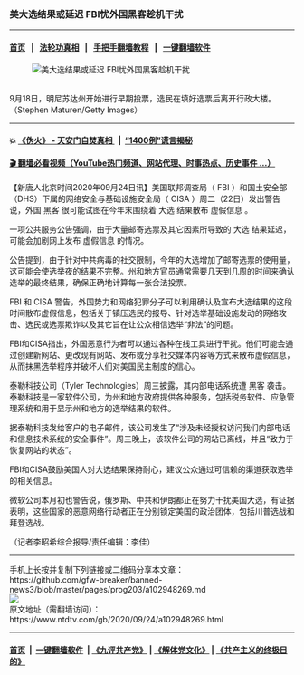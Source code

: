 ### 美大选结果或延迟 FBI忧外国黑客趁机干扰
------------------------

#### [首页](https://github.com/gfw-breaker/banned-news3/blob/master/README.md) &nbsp;&nbsp;|&nbsp;&nbsp; [法轮功真相](https://github.com/begood0513/basic/blob/master/README.md)  &nbsp;&nbsp;|&nbsp;&nbsp; [手把手翻墙教程](https://github.com/gfw-breaker/guides/wiki)  &nbsp;&nbsp;|&nbsp;&nbsp; [一键翻墙软件](https://github.com/gfw-breaker/nogfw/blob/master/README.md)  



<div><div class="featured_image">
 <figure>
  <img alt="美大选结果或延迟 FBI忧外国黑客趁机干扰" src="https://i.ntdtv.com/assets/uploads/2020/09/43-2-800x450.jpg"/>
 </figure><br/>
 <span class="caption">
  9月18日，明尼苏达州开始进行早期投票，选民在填好选票后离开行政大楼。（Stephen Maturen/Getty Images）
 </span>
</div>
</div><hr/>

#### 💥 [《伪火》 - 天安门自焚真相 ](http://158.247.195.190:10000/videos/blog/weihuo.html)&nbsp; |&nbsp; [“1400例”谎言揭秘  ](http://158.247.195.190:10000/videos/blog/jiexi1400.html)

#### [ 🎬  翻墙必看视频（YouTube热门频道、网站代理、时事热点、历史事件 ...）](https://github.com/gfw-breaker/links/blob/master/banned.md)

<div><div class="post_content" itemprop="articleBody">
 <p>
  【新唐人北京时间2020年09月24日讯】美国联邦调查局（
  <ok href="https://www.ntdtv.com/gb/fbi.htm">
   FBI
  </ok>
  ）和国土安全部（DHS）下属的网络安全与基础设施安全局（
  <ok href="https://www.ntdtv.com/gb/cisa.htm">
   CISA
  </ok>
  ）周二（22日）发出警告说，外国
  <ok href="https://www.ntdtv.com/gb/黑客.htm">
   黑客
  </ok>
  很可能试图在今年末围绕着
  <ok href="https://www.ntdtv.com/gb/大选.htm">
   大选
  </ok>
  结果散布
  <ok href="https://www.ntdtv.com/gb/虚假信息.htm">
   虚假信息
  </ok>
  。
 </p>
 <p>
  一项公共服务公告强调，由于大量邮寄选票及其它因素所导致的
  <ok href="https://www.ntdtv.com/gb/大选.htm">
   大选
  </ok>
  结果延迟，可能会加剧网上发布
  <ok href="https://www.ntdtv.com/gb/虚假信息.htm">
   虚假信息
  </ok>
  的情况。
 </p>
 <p>
  公告提到，由于针对中共病毒的社交限制，今年的大选增加了邮寄选票的使用量，这可能会使选举夜的结果不完整。州和地方官员通常需要几天到几周的时间来确认选举的最终结果，确保正确地计算每一张合法投票。
 </p>
 <p>
  <ok href="https://www.ntdtv.com/gb/fbi.htm">
   FBI
  </ok>
  和
  <ok href="https://www.ntdtv.com/gb/cisa.htm">
   CISA
  </ok>
  警告，外国势力和网络犯罪分子可以利用确认及宣布大选结果的这段时间散布虚假信息，包括关于镇压选民的报导、针对选举基础设施发动的网络攻击、选民或选票欺诈以及其它旨在让公众相信选举“非法”的问题。
 </p>
 <p>
  FBI和CISA指出，外国恶意行为者可以通过各种在线工具进行干扰。他们可能会通过创建新网站、更改现有网站、发布或分享社交媒体内容等方式来散布虚假信息，从而抹黑选举程序并破坏人们对美国民主制度的信心。
 </p>
 <p>
  泰勒科技公司（Tyler Technologies）周三披露，其内部电话系统遭
  <ok href="https://www.ntdtv.com/gb/黑客.htm">
   黑客
  </ok>
  袭击。泰勒科技是一家软件公司，为州和地方政府提供各种服务，包括税务软件、应急管理系统和用于显示州和地方的选举结果的软件。
 </p>
 <p>
  据泰勒科技发给客户的电子邮件，该公司发生了“涉及未经授权访问我们内部电话和信息技术系统的安全事件”。周三晚上，该软件公司的网站已离线，并且“致力于恢复网站的状态”。
 </p>
 <p>
  FBI和CISA鼓励美国人对大选结果保持耐心，建议公众通过可信赖的渠道获取选举的相关信息。
 </p>
 <p>
  微软公司本月初也警告说，俄罗斯、中共和伊朗都正在努力干扰美国大选，有证据表明，这些国家的恶意网络行动者正在分别锁定美国的政治团体，包括川普选战和拜登选战。
 </p>
 <p>
  （记者李昭希综合报导/责任编辑：李佳）
 </p>
 <div class="single_ad">
 </div>
</div>
</div>
<hr/>
手机上长按并复制下列链接或二维码分享本文章：<br/>
https://github.com/gfw-breaker/banned-news3/blob/master/pages/prog203/a102948269.md <br/>
<a href='https://github.com/gfw-breaker/banned-news3/blob/master/pages/prog203/a102948269.md'><img src='https://github.com/gfw-breaker/banned-news3/blob/master/pages/prog203/a102948269.md.png'/></a> <br/>
原文地址（需翻墙访问）：https://www.ntdtv.com/gb/2020/09/24/a102948269.html


------------------------
#### [首页](https://github.com/gfw-breaker/banned-news3/blob/master/README.md) &nbsp;|&nbsp; [一键翻墙软件](https://github.com/gfw-breaker/nogfw/blob/master/README.md) &nbsp;| [《九评共产党》](https://github.com/gfw-breaker/9ping.md/blob/master/README.md#九评之一评共产党是什么) | [《解体党文化》](https://github.com/gfw-breaker/jtdwh.md/blob/master/README.md) | [《共产主义的终极目的》](https://github.com/gfw-breaker/gczydzjmd.md/blob/master/README.md)


<img src='http://gfw-breaker.win/banned-news3/pages/prog203/a102948269.md' width='0px' height='0px'/>